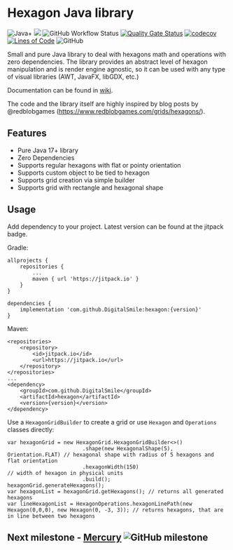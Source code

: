 # Hexagon Java library
![Java+](https://img.shields.io/badge/Java-17%2B-green)
[![](https://jitpack.io/v/DigitalSmile/hexagon.svg)](https://jitpack.io/#DigitalSmile/hexagon)
![GitHub Workflow Status](https://img.shields.io/github/workflow/status/DigitalSmile/hexagon/Java%20CI%20with%20Gradle)
[![Quality Gate Status](https://sonarcloud.io/api/project_badges/measure?project=DigitalSmile_hexagon&metric=alert_status)](https://sonarcloud.io/summary/new_code?id=DigitalSmile_hexagon)
[![codecov](https://codecov.io/gh/DigitalSmile/hexagon/branch/main/graph/badge.svg?token=YH8VTC3F99)](https://codecov.io/gh/DigitalSmile/hexagon)
[![Lines of Code](https://sonarcloud.io/api/project_badges/measure?project=DigitalSmile_hexagon&metric=ncloc)](https://sonarcloud.io/summary/new_code?id=DigitalSmile_hexagon)
![GitHub](https://img.shields.io/github/license/DigitalSmile/hexagon)

Small and pure Java library to deal with hexagons math and operations with zero dependencies. The library provides an abstract level of hexagon manipulation and is render engine agnostic, so it can be used with any type of visual libraries (AWT, JavaFX, libGDX, etc.)

Documentation can be found in [wiki](https://github.com/DigitalSmile/hexagon/wiki).

The code and the library itself are highly inspired by blog posts by @redblobgames (https://www.redblobgames.com/grids/hexagons/).

## Features
- Pure Java 17+ library
- Zero Dependencies
- Supports regular hexagons with flat or pointy orientation 
- Supports custom object to be tied to hexagon
- Supports grid creation via simple builder
- Supports grid with rectangle and hexagonal shape

## Usage
Add dependency to your project. Latest version can be found at the jitpack badge.

Gradle:

```
allprojects {
    repositories {
        ...
        maven { url 'https://jitpack.io' }
    }
}

dependencies {
    implementation 'com.github.DigitalSmile:hexagon:{version}'
}
```
Maven:
```
<repositories>
    <repository>
        <id>jitpack.io</id>
        <url>https://jitpack.io</url>
    </repository>
</repositories>
...
<dependency>
    <groupId>com.github.DigitalSmile</groupId>
    <artifactId>hexagon</artifactId>
    <version>{version}</version>
</dependency>
```
Use a `HexagonGridBuilder` to create a grid or use `Hexagon` and `Operations` classes directly:
```
var hexagonGrid = new HexagonGrid.HexagonGridBuilder<>()
                        .shape(new HexagonalShape(5), Orientation.FLAT) // hexagonal shape with radius of 5 hexagons and flat orientation
                        .hexagonWidth(150)                              // width of hexagon in physical units
                        .build();
hexagonGrid.generateHexagons();
var hexagonList = hexagonGrid.getHexagons(); // returns all generated hexagons
var lineHexagonList = HexagonOperations.hexagonLinePath(new Hexagon(0,0,0), new Hexagon(0, -3, 3)); // returns hexagons, that are in line between two hexagons
```

## Next milestone - [Mercury](https://github.com/DigitalSmile/hexagon/milestone/1) ![GitHub milestone](https://img.shields.io/github/milestones/progress-percent/DigitalSmile/hexagon/1)